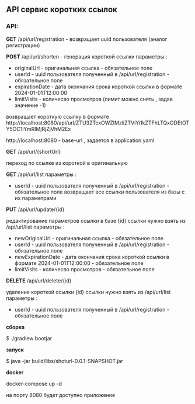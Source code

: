 ## API сервис коротких ссылок

### API:

**GET** /api/url/registration - возвращает uuid пользователя (аналог регистрации)

**POST** /api/url/shorten - генерация короткой ссылки 
   параметры :
*    originalUrl - оригинальная ссылка - обязательное поле
*    userId - uuid пользователя полученный в /api/url/registration - обязательное поле
*    expirationDate - дата окончания срока короткой ссылки в формате 2024-01-01T12:00:00
*    limitVisits - количесво просмотров (лимит можно снять , задав значение -1)

возвращает короткую ссылку в формате http://localhost:8080/api/url/ZTU3ZTcxOWZlMzliZTViYi1kZTFhLTQxODEtOTY5OC1iYmRlMjRjZjVhM2Ex

http://localhost:8080 - base-url , задается в application.yaml 

**GET** /api/url/{shortUrl}

переход по ссылке из короткой в оригинальную

**GET** /api/url/list
параметры :
*    userId - uuid пользователя полученный в /api/url/registration - обязательное поле
возвращает все ссылки пользователя из базы c их параметрами

**PUT** /api/url/update/{id}

редактирование параметров ссылки в базе
{id} ссылки нужно взять из /api/url/list
параметры :
*    newOriginalUrl - оригинальная ссылка - обязательное поле
*    userId - uuid пользователя полученный в /api/url/registration - обязательное поле
*    newExpirationDate - дата окончания срока короткой ссылки в формате 2024-01-01T12:00:00 - обязательное поле
*    limitVisits - количесво просмотров - обязательное поле


**DELETE** /api/url/delete/{id}

удаление короткой ссылки
{id} ссылки нужно взять из /api/url/list
параметры :
*    userId - uuid пользователя полученный в /api/url/registration - обязательное поле

**сборка**

$ ./gradlew bootjar 

**запуск**

$ java -jar build/libs/shoturl-0.0.1-SNAPSHOT.jar

**docker**

docker-compose up -d 

на порту 8080 будет доступно приложение 

















